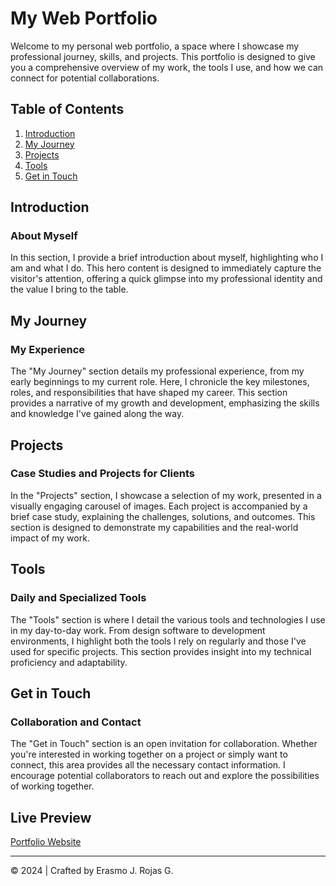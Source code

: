 # My Web Portfolio

Welcome to my personal web portfolio, a space where I showcase my professional journey, skills, and projects. This portfolio is designed to give you a comprehensive overview of my work, the tools I use, and how we can connect for potential collaborations.

## Table of Contents

1. [Introduction](#introduction)
2. [My Journey](#my-journey)
3. [Projects](#projects)
4. [Tools](#tools)
5. [Get in Touch](#get-in-touch)

## Introduction

### About Myself

In this section, I provide a brief introduction about myself, highlighting who I am and what I do. This hero content is designed to immediately capture the visitor's attention, offering a quick glimpse into my professional identity and the value I bring to the table.

## My Journey

### My Experience

The "My Journey" section details my professional experience, from my early beginnings to my current role. Here, I chronicle the key milestones, roles, and responsibilities that have shaped my career. This section provides a narrative of my growth and development, emphasizing the skills and knowledge I've gained along the way.

## Projects

### Case Studies and Projects for Clients

In the "Projects" section, I showcase a selection of my work, presented in a visually engaging carousel of images. Each project is accompanied by a brief case study, explaining the challenges, solutions, and outcomes. This section is designed to demonstrate my capabilities and the real-world impact of my work.

## Tools

### Daily and Specialized Tools

The "Tools" section is where I detail the various tools and technologies I use in my day-to-day work. From design software to development environments, I highlight both the tools I rely on regularly and those I've used for specific projects. This section provides insight into my technical proficiency and adaptability.

## Get in Touch

### Collaboration and Contact

The "Get in Touch" section is an open invitation for collaboration. Whether you're interested in working together on a project or simply want to connect, this area provides all the necessary contact information. I encourage potential collaborators to reach out and explore the possibilities of working together.

## Live Preview

[Portfolio Website](https://erasmorojas.netlify.app)

---

© 2024 | Crafted by Erasmo J. Rojas G.
